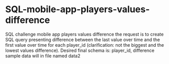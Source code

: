 # SQL-mobile-app-players-values-difference
SQL challenge mobile app players values difference
the request is to create SQL query presenting difference between the last value over time and the first value over time for each player_id (clarification: not the biggest and the lowest values difference).
Desired final schema is: player_id, difference
sample data will in file named data2

